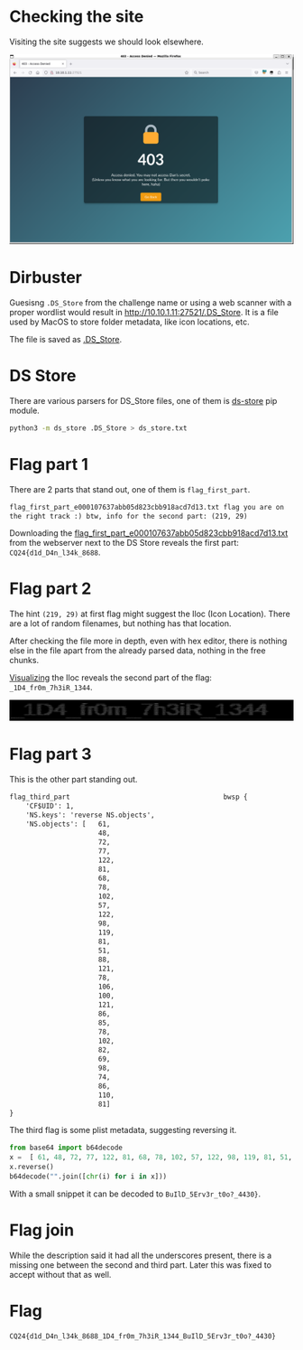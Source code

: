 # Checking the site

Visiting the site suggests we should look elsewhere.

![](screenshots/1.png)

# Dirbuster

Guesisng `.DS_Store` from the challenge name or using a web scanner with a proper wordlist would result in <http://10.10.1.11:27521/.DS_Store>. It is a file used by MacOS to store folder metadata, like icon locations, etc.

The file is saved as [.DS_Store](workdir/.DS_Store).

# DS Store

There are various parsers for DS_Store files, one of them is [ds-store](https://pypi.org/project/ds-store/) pip module. 

```bash
python3 -m ds_store .DS_Store > ds_store.txt
```

# Flag part 1

There are 2 parts that stand out, one of them is `flag_first_part`.

```
flag_first_part_e000107637abb05d823cbb918acd7d13.txt flag you are on the right track :) btw, info for the second part: (219, 29)

```

Downloading the [flag_first_part_e000107637abb05d823cbb918acd7d13.txt](workdir/flag_first_part_e000107637abb05d823cbb918acd7d13.txt) from the webserver next to the DS Store reveals the first part: `CQ24{d1d_D4n_l34k_8688`.

# Flag part 2

The hint `(219, 29)` at first flag might suggest the Iloc (Icon Location). There are a lot of random filenames, but nothing has that location.

After checking the file more in depth, even with hex editor, there is nothing else in the file apart from the already parsed data, nothing in the free chunks.

[Visualizing](workdir/visualize.py) the Iloc reveals the second part of the flag: `_1D4_fr0m_7h3iR_1344`.

![](workdir/sample-out.jpg)


# Flag part 3

This is the other part standing out.

```
flag_third_part                                      bwsp {
    'CF$UID': 1,
    'NS.keys': 'reverse NS.objects',
    'NS.objects': [   61,
                      48,
                      72,
                      77,
                      122,
                      81,
                      68,
                      78,
                      102,
                      57,
                      122,
                      98,
                      119,
                      81,
                      51,
                      88,
                      121,
                      78,
                      106,
                      100,
                      121,
                      86,
                      85,
                      78,
                      102,
                      82,
                      69,
                      98,
                      74,
                      86,
                      110,
                      81]
}
```

The third flag is some plist metadata, suggesting reversing it. 

```python
from base64 import b64decode
x =  [ 61, 48, 72, 77, 122, 81, 68, 78, 102, 57, 122, 98, 119, 81, 51, 88, 121, 78, 106, 100, 121, 86, 85, 78, 102, 82, 69, 98, 74, 86, 110, 81]
x.reverse()
b64decode("".join([chr(i) for i in x]))
```
With a small snippet it can be decoded to `BuIlD_5Erv3r_t0o?_4430}`.


# Flag join

While the description said it had all the underscores present, there is a missing one between the second and third part. Later this was fixed to accept without that as well.

# Flag

`CQ24{d1d_D4n_l34k_8688_1D4_fr0m_7h3iR_1344_BuIlD_5Erv3r_t0o?_4430}`
